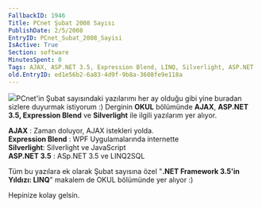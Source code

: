 ```yaml
---
FallbackID: 1946
Title: PCnet Şubat 2008 Sayısı
PublishDate: 2/5/2008
EntryID: PCnet_Subat_2008_Sayisi
IsActive: True
Section: software
MinutesSpent: 0
Tags: AJAX, ASP.NET 3.5, Expression Blend, LINQ, Silverlight, ASP.NET
old.EntryID: ed1e56b2-6a83-4d9f-9b8a-3608fe9e118a
---
```

![](http://cdn.daron.yondem.com/assets/1946/pcnet.png)PCnet'in Şubat
sayısındaki yazılarımı her ay olduğu gibi yine buradan sizlere duyurmak
istiyorum :) Derginin **OKUL** bölümünde **AJAX**, **ASP.NET 3.5,
Expression Blend** ve **Silverlight** ile ilgili yazılarım yer alıyor.

**AJAX** : Zaman doluyor, AJAX istekleri yolda.\
 **Expression Blend** : WPF Uygulamalarında internette\
 **Silverlight**: Silverlight ve JavaScript\
 **ASP.NET 3.5** : ASp.NET 3.5 ve LINQ2SQL

Tüm bu yazılara ek olarak Şubat sayısına özel "**.NET Framework 3.5'in
Yıldızı: LINQ**" makalem de OKUL bölümünde yer alıyor :)

Hepinize kolay gelsin.


